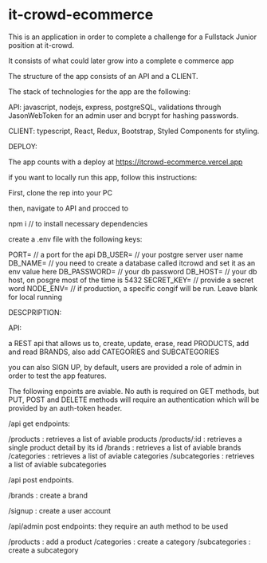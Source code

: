 # it-crowd-ecommerce


This is an application in order to complete a challenge for a Fullstack Junior position at it-crowd.

It consists of what could later grow into a complete e commerce app

The structure of the app consists of an API and a CLIENT.

The stack of technologies for the app are the following:

API: javascript, nodejs, express, postgreSQL, validations through JasonWebToken for an admin user and bcrypt for hashing passwords.

CLIENT: typescript, React, Redux, Bootstrap, Styled Components for styling.

DEPLOY:


The app counts with a deploy at https://itcrowd-ecommerce.vercel.app

if you want to locally run this app, follow this instructions:

First, clone the rep into your PC

then, navigate to API and procced to 

npm i         // to install necessary dependencies

create a .env file with the following keys:

PORT=    // a port for the api
DB_USER=  // your postgre server user name
DB_NAME=  // you need to create a database called itcrowd and set it as an env value here
DB_PASSWORD=  // your db password
DB_HOST= // your db host, on posgre most of the time is 5432 
SECRET_KEY=  // provide a secret word
NODE_ENV= // if production, a specific congif will be run. Leave blank for local running



DESCPRIPTION:

API:

a REST api that allows us to, create, update, erase, read PRODUCTS, add and read BRANDS, also add CATEGORIES and SUBCATEGORIES


you can also SIGN UP, by default, users are provided a role of admin in order to test the app features.

The following enpoints are aviable. No auth is required on GET methods, but PUT, POST and DELETE methods will require an authentication which will be provided
by an auth-token header.

/api get endpoints:

/products   : retrieves a list of aviable products
/products/:id : retrieves a single product detail by its id
/brands     : retrieves a list of aviable brands
/categories     : retrieves a list of aviable categories
/subcategories     : retrieves a list of aviable subcategories


/api post endpoints.

/brands    : create a brand

/signup   : create a user account



/api/admin post endpoints: they require an auth method to be used


/products  : add a product
/categories : create a category
/subcategories : create a subcategory



























